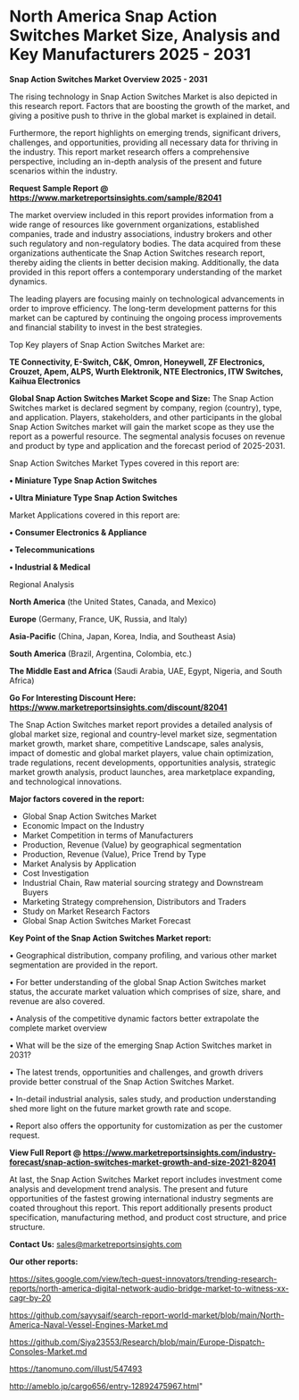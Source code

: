 # North America Snap Action Switches Market Size, Analysis and Key Manufacturers 2025 - 2031

<Strong> Snap Action Switches Market Overview 2025 - 2031</strong>

The rising technology in Snap Action Switches Market is also depicted in this research report. Factors that are boosting the growth of the market, and giving a positive push to thrive in the global market is explained in detail.

Furthermore, the report highlights on emerging trends, significant drivers, challenges, and opportunities, providing all necessary data for thriving in the industry. This report market research offers a comprehensive perspective, including an in-depth analysis of the present and future scenarios within the industry.

<strong>Request Sample Report @ <a href=https://www.marketreportsinsights.com/sample/82041>https://www.marketreportsinsights.com/sample/82041</a></strong>

The market overview included in this report provides information from a wide range of resources like government organizations, established companies, trade and industry associations, industry brokers and other such regulatory and non-regulatory bodies. The data acquired from these organizations authenticate the Snap Action Switches research report, thereby aiding the clients in better decision making. Additionally, the data provided in this report offers a contemporary understanding of the market dynamics.

The leading players are focusing mainly on technological advancements in order to improve efficiency. The long-term development patterns for this market can be captured by continuing the ongoing process improvements and financial stability to invest in the best strategies.

Top Key players of Snap Action Switches Market are:

<strong>TE Connectivity, E-Switch, C&K, Omron, Honeywell, ZF Electronics, Crouzet, Apem, ALPS, Wurth Elektronik, NTE Electronics, ITW Switches, Kaihua Electronics</strong>

<strong><b>Global Snap Action Switches Market Scope and Size:</b></strong>
The Snap Action Switches market is declared segment by company, region (country), type, and application. Players, stakeholders, and other participants in the global Snap Action Switches market will gain the market scope as they use the report as a powerful resource. The segmental analysis focuses on revenue and product by type and application and the forecast period of 2025-2031.

Snap Action Switches Market Types covered in this report are:

<strong>• Miniature Type Snap Action Switches

• Ultra Miniature Type Snap Action Switches</strong>

Market Applications covered in this report are:

<strong>• Consumer Electronics & Appliance

• Telecommunications

• Industrial & Medical</strong> 

Regional Analysis

<strong>North America</strong> (the United States, Canada, and Mexico)

<strong>Europe</strong> (Germany, France, UK, Russia, and Italy)

<strong>Asia-Pacific</strong> (China, Japan, Korea, India, and Southeast Asia)

<strong>South America</strong> (Brazil, Argentina, Colombia, etc.)

<strong>The Middle East and Africa</strong> (Saudi Arabia, UAE, Egypt, Nigeria, and South Africa)

<strong>Go For Interesting Discount Here: <a href=https://www.marketreportsinsights.com/discount/82041>https://www.marketreportsinsights.com/discount/82041</a></strong>

The Snap Action Switches market report provides a detailed analysis of global market size, regional and country-level market size, segmentation market growth, market share, competitive Landscape, sales analysis, impact of domestic and global market players, value chain optimization, trade regulations, recent developments, opportunities analysis, strategic market growth analysis, product launches, area marketplace expanding, and technological innovations.

<strong><b>Major factors covered in the report:</b></strong>
<ul>
  <li>Global Snap Action Switches Market </li>
  <li>Economic Impact on the Industry</li>
  <li>Market Competition in terms of Manufacturers</li>
  <li>Production, Revenue (Value) by geographical segmentation</li>
  <li>Production, Revenue (Value), Price Trend by Type</li>
  <li>Market Analysis by Application</li>
  <li>Cost Investigation</li>
  <li>Industrial Chain, Raw material sourcing strategy and Downstream Buyers</li>
  <li>Marketing Strategy comprehension, Distributors and Traders</li>
  <li>Study on Market Research Factors</li>
  <li>Global Snap Action Switches Market Forecast</li>
</ul>

<strong><b>Key Point of the Snap Action Switches Market report:</b></strong>

• Geographical distribution, company profiling, and various other market segmentation are provided in the report.

• For better understanding of the global Snap Action Switches market status, the accurate market valuation which comprises of size, share, and revenue are also covered.

• Analysis of the competitive dynamic factors better extrapolate the complete market overview

• What will be the size of the emerging Snap Action Switches market in 2031?

• The latest trends, opportunities and challenges, and growth drivers provide better construal of the Snap Action Switches Market.

• In-detail industrial analysis, sales study, and production understanding shed more light on the future market growth rate and scope.

• Report also offers the opportunity for customization as per the customer request.

<strong><b>View Full Report @ <a href=https://www.marketreportsinsights.com/industry-forecast/snap-action-switches-market-growth-and-size-2021-82041>https://www.marketreportsinsights.com/industry-forecast/snap-action-switches-market-growth-and-size-2021-82041</a></b></strong>


At last, the Snap Action Switches Market report includes investment come analysis and development trend analysis. The present and future opportunities of the fastest growing international industry segments are coated throughout this report. This report additionally presents product specification, manufacturing method, and product cost structure, and price structure.

<strong>Contact Us:</strong>
sales@marketreportsinsights.com

<strong>Our other reports:</strong>

<a href=https://sites.google.com/view/tech-quest-innovators/trending-research-reports/north-america-digital-network-audio-bridge-market-to-witness-xx-cagr-by-20>https://sites.google.com/view/tech-quest-innovators/trending-research-reports/north-america-digital-network-audio-bridge-market-to-witness-xx-cagr-by-20</a>

<a href=https://github.com/sayysaif/search-report-world-market/blob/main/North-America-Naval-Vessel-Engines-Market.md>https://github.com/sayysaif/search-report-world-market/blob/main/North-America-Naval-Vessel-Engines-Market.md</a>

<a href=https://github.com/Siya23553/Research/blob/main/Europe-Dispatch-Consoles-Market.md>https://github.com/Siya23553/Research/blob/main/Europe-Dispatch-Consoles-Market.md</a>

<a href=https://tanomuno.com/illust/547493>https://tanomuno.com/illust/547493</a>

<a href=http://ameblo.jp/cargo656/entry-12892475967.html>http://ameblo.jp/cargo656/entry-12892475967.html</a>"
